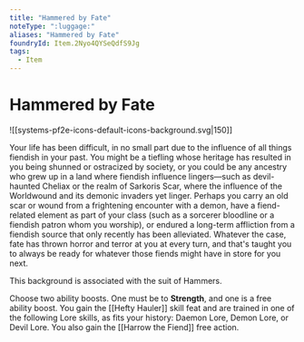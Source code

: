 ```yaml
---
title: "Hammered by Fate"
noteType: ":luggage:"
aliases: "Hammered by Fate"
foundryId: Item.2Nyo4QYSeQdfS9Jg
tags:
  - Item
---
```


# Hammered by Fate
![[systems-pf2e-icons-default-icons-background.svg|150]]

Your life has been difficult, in no small part due to the influence of all things fiendish in your past. You might be a tiefling whose heritage has resulted in you being shunned or ostracized by society, or you could be any ancestry who grew up in a land where fiendish influence lingers—such as devil-haunted Cheliax or the realm of Sarkoris Scar, where the influence of the Worldwound and its demonic invaders yet linger. Perhaps you carry an old scar or wound from a frightening encounter with a demon, have a fiend-related element as part of your class (such as a sorcerer bloodline or a fiendish patron whom you worship), or endured a long-term affliction from a fiendish source that only recently has been alleviated. Whatever the case, fate has thrown horror and terror at you at every turn, and that's taught you to always be ready for whatever those fiends might have in store for you next.

This background is associated with the suit of Hammers.

Choose two ability boosts. One must be to **Strength**, and one is a free ability boost. You gain the [[Hefty Hauler]] skill feat and are trained in one of the following Lore skills, as fits your history: Daemon Lore, Demon Lore, or Devil Lore. You also gain the [[Harrow the Fiend]] free action.
